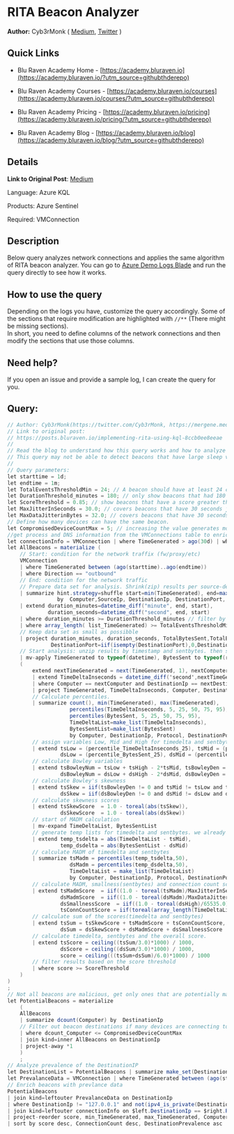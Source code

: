 # RITA Beacon Analyzer
**Author:** Cyb3rMonk ( [Medium](https://mergene.medium.com), [Twitter](https://twitter.com/Cyb3rMonk) )

## Quick Links

* Blu Raven Academy Home - [https://academy.bluraven.io](https://academy.bluraven.io/?utm_source=githubthderepo)
  
* Blu Raven Academy Courses - [https://academy.bluraven.io/courses](https://academy.bluraven.io/courses/?utm_source=githubthderepo)

* Blu Raven Academy Pricing - [https://academy.bluraven.io/pricing](https://academy.bluraven.io/pricing/?utm_source=githubthderepo)

* Blu Raven Academy Blog - [https://academy.bluraven.io/blog](https://academy.bluraven.io/blog/?utm_source=githubthderepo)

## Details

**Link to Original Post**: [Medium](https://posts.bluraven.io/implementing-rita-using-kql-8ccb0ee8eeae)

Language: Azure KQL

Products: Azure Sentinel

Required: VMConnection


## Description

Below query analyzes network connections and applies the same algorithm of RITA beacon analyzer. You can go to [Azure Demo Logs Blade](https://portal.azure.com/#blade/Microsoft_Azure_Monitoring_Logs/DemoLogsBlade) and run the query directly to see how it works.



## How to use the query
Depending on the logs you have, customize the query accordingly. Some of the sections that require modification are highlighted with `//**` (There might be missing sections).  
In short, you need to define columns of the network connections and then modify the sections that use those columns.  

## Need help?  
If you open an issue and provide a sample log, I can create the query for you. 


**Query:**
---

```C#
// Author: Cyb3rMonk(https://twitter.com/Cyb3rMonk, https://mergene.medium.com)
// Link to original post:
// https://posts.bluraven.io/implementing-rita-using-kql-8ccb0ee8eeae
//
// Read the blog to understand how this query works and how to analyze the results.
// This query may not be able to detect beacons that have large sleep values like 6h-1d.  
//
// Query parameters:
let starttime = 1d;
let endtime = 1m;
let TotalEventsThresholdMin = 24; // A beacon should have at least 24 connections (1h sleep)
let DurationThreshold_minutes = 180; // only show beacons that had 180 minutes of duration
let ScoreThreshold = 0.85; // show beacons that have a score greater than 0.85 (max score is 1)
let MaxJitterInSeconds = 30.0; // covers beacons that have 30 seconds jitter
let MaxDataJitterinBytes = 32.0; // covers beacons that have 30 seconds data(sent bytes) jitter
// Define how many devices can have the same beacon. 
let CompromisedDeviceCountMax = 5; // increasing the value generates more results.
//get process and DNS information from the VMConnections table to enrich the potential beacon results
let connectionInfo = VMConnection | where TimeGenerated > ago(30d) | where isnotempty(RemoteDnsCanonicalNames) |  summarize ProcessList = make_set(ProcessName), RemoteDnsCanonicalNames=make_set(tostring(RemoteDnsCanonicalNames)) by RemoteIp; 
let AllBeacons = materialize (
    // Start: condition for the network traffix (fw/proxy/etc)
    VMConnection
    | where TimeGenerated between (ago(starttime)..ago(endtime))
    | where Direction == "outbound"
    // End: condition for the network traffic
    // Prepare data set for analysis. Shrink(zip) results per source-destination pair(put timestamp and sentbytes into lists and you have 1 row for each session)
    | summarize hint.strategy=shuffle start=min(TimeGenerated), end=max(TimeGenerated), make_list(TimeGenerated), make_list(BytesSent), TotalBytesSent = sum(toreal(BytesSent)), TotalBytesReceived = sum(toreal(BytesReceived)) 
                by  Computer,SourceIp, DestinationIp, DestinationPort, Protocol //**
    | extend duration_minutes=datetime_diff("minute", end, start), 
             duration_seconds=datetime_diff("second", end, start)
    | where duration_minutes >= DurationThreshold_minutes // filter by duration
    | where array_length( list_TimeGenerated) >= TotalEventsThresholdMin // filter by connection count
    // Keep data set as small as possibble
    | project duration_minutes, duration_seconds, TotalBytesSent,TotalBytesReceived, Computer, DestinationIp, Protocol, 
              DestinationPort=iif(isempty(DestinationPort),0,DestinationPort), BytesSent = list_BytesSent, TimeGenerated = array_sort_asc(list_TimeGenerated), ConnectionCount = array_length(list_TimeGenerated) //**
    // Start analysis: unzip results by timestamp and sentbytes. then start calculating scores per session.
    | mv-apply TimeGenerated to typeof(datetime), BytesSent to typeof(real) on
    (     
        extend nextTimeGenerated = next(TimeGenerated, 1), nextComputer = next(Computer, 1), nextDestinationIp = next(DestinationIp, 1), nextProtocol = next(Protocol, 1), nextDestinationPort = next(DestinationPort, 1) //**
        | extend TimeDeltaInseconds = datetime_diff('second',nextTimeGenerated,TimeGenerated) // interactive beacons make several connection in a second, using second is better.
        | where Computer == nextComputer and DestinationIp == nextDestinationIp and Protocol == nextProtocol  and DestinationPort == nextDestinationPort  //** 
        | project TimeGenerated, TimeDeltaInseconds, Computer, DestinationIp, Protocol, DestinationPort, BytesSent, duration_minutes, duration_seconds //**
        // Calculate percentiles. 
        | summarize count(), min(TimeGenerated), max(TimeGenerated),
                    percentiles(TimeDeltaInseconds, 5, 25, 50, 75, 95), 
                    percentiles(BytesSent, 5, 25, 50, 75, 95), 
                    TimeDeltaList=make_list(TimeDeltaInseconds), 
                    BytesSentList=make_list(BytesSent)
                    by Computer, DestinationIp, Protocol, DestinationPort, duration_minutes, duration_seconds //**
        // assign variables Low, Mid and High for timedelta and sentbytes
        | extend tsLow = (percentile_TimeDeltaInseconds_25), tsMid = (percentile_TimeDeltaInseconds_50), tsHigh = (percentile_TimeDeltaInseconds_75), 
                 dsLow = (percentile_BytesSent_25), dsMid = (percentile_BytesSent_50), dsHigh = (percentile_BytesSent_75)
        // calculate Bowley variables
        | extend tsBowleyNum = tsLow + tsHigh - 2*tsMid, tsBowleyDen = tsHigh - tsLow, 
                 dsBowleyNum = dsLow + dsHigh - 2*dsMid, dsBowleyDen = dsHigh - dsLow
        // calculate Bowley's skewness
        | extend tsSkew = iif(tsBowleyDen != 0 and tsMid != tsLow and tsMid != tsHigh, toreal(tsBowleyNum) / toreal(tsBowleyDen), 0.0), 
                 dsSkew = iif(dsBowleyDen != 0 and dsMid != dsLow and dsMid != dsHigh, toreal(dsBowleyNum) / toreal(dsBowleyDen), 0.0)
        // calculate skewness scores
        | extend tsSkewScore  = 1.0 - toreal(abs(tsSkew)), 
                 dsSkewScore  = 1.0 - toreal(abs(dsSkew))
        // start of MADM calculation 
        | mv-expand TimeDeltaList, BytesSentList
        // generate temp lists for timedelta and sentbytes. we already have Median values. just need to calculate absolute distance from the Median
        | extend temp_tsdelta = abs(TimeDeltaList - tsMid), 
                 temp_dsdelta = abs(BytesSentList - dsMid) 
        // calculate MADM of timedelta and sentbytes
        | summarize tsMadm = percentiles(temp_tsdelta,50), 
                    dsMadm = percentiles(temp_dsdelta,50), 
                    TimeDeltaList = make_list(TimeDeltaList) 
                    by Computer, DestinationIp, Protocol, DestinationPort, min_TimeGenerated, max_TimeGenerated, duration_minutes, duration_seconds, tsLow, tsMid, tsHigh, dsLow, dsMid, dsHigh, tsSkewScore,dsSkewScore //**
        // calculate MADM, smallness(sentbytes) and connection count scores
        | extend tsMadmScore  = iif((1.0 - toreal(tsMadm)/MaxJitterInSeconds) < 0, 0.0, 1.0 - toreal(tsMadm)/MaxJitterInSeconds), 
                 dsMadmScore  = iif((1.0 - toreal(dsMadm)/MaxDataJitterinBytes) < 0, 0.0, 1.0 - toreal(dsMadm)/MaxDataJitterinBytes), 
                 dsSmallnessScore  = iif((1.0 - toreal(dsHigh)/65535.0) < 0, 0.0, 1.0 - toreal(dsHigh)/65535.0),
                 tsConnCountScore = iif(toreal(array_length(TimeDeltaList))/(toreal(duration_seconds)/90.0) > 1.0 , 1.0, toreal(array_length(TimeDeltaList))/(toreal(duration_seconds)/90.0))
        // calculate sum of the scores(timedelta and sentbytes)
        | extend tsSum = tsSkewScore + tsMadmScore + tsConnCountScore, 
                 dsSum = dsSkewScore + dsMadmScore + dsSmallnessScore
        // calculate timedelta, sentbytes and the overall score.
        | extend tsScore = ceiling((tsSum/3.0)*1000) / 1000, 
                 dsScore = ceiling((dsSum/3.0)*1000) / 1000, 
                 score = ceiling(((tsSum+dsSum)/6.0)*1000) / 1000
        // filter results based on the score threshold
        | where score >= ScoreThreshold
    )
)
;
// Not all beacons are malicious, get only ones that are potentially malicious
let PotentialBeacons = materialize 
    (
    AllBeacons
    | summarize dcount(Computer) by  DestinationIp
    // Filter out beacon destinations if many devices are connecting to the same destination (like windows update)
    | where dcount_Computer <= CompromisedDeviceCountMax
    | join kind=inner AllBeacons on DestinationIp
    | project-away *1
    )
    ;
// Analyze prevalence of the DestinationIP
let DestinationList = PotentialBeacons | summarize make_set(DestinationIp);
let PrevalanceData = VMConnection | where TimeGenerated between (ago(starttime + 5d)..ago(endtime)) | where DestinationIp  in (DestinationList)| summarize hint.strategy=shuffle DestinationPrevalence = dcount(Computer) by  DestinationIp; //*
// Enrich beacons with prevlance data
PotentialBeacons
| join kind=leftouter PrevalanceData on DestinationIp
| where DestinationIp != "127.0.0.1" and not(ipv4_is_private(DestinationIp)) 
| join kind=leftouter connectionInfo on $left.DestinationIp == $right.RemoteIp 
| project-reorder score, min_TimeGenerated, max_TimeGenerated, Computer, DestinationIp, RemoteDnsCanonicalNames, ProcessList,  Protocol, DestinationPort, ConnectionCount, duration_minutes, TotalBytesReceived, TotalBytesSent  
| sort by score desc, ConnectionCount desc, DestinationPrevalence asc
```
